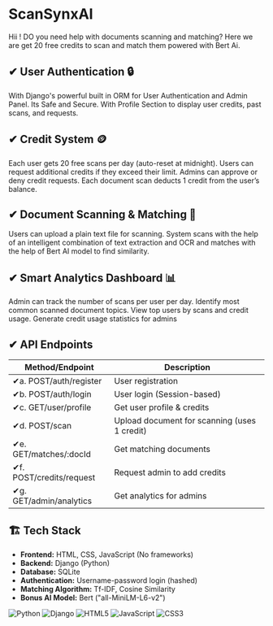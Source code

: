
# ScanSynxAI

Hii ! DO you need help with documents scanning and matching? Here we are get 20 free credits to scan and match them powered with Bert Ai.

## ✔ User Authentication 🔒 
With Django's powerful built in ORM for User Authentication and Admin Panel. Its Safe and Secure. With Profile Section to display user credits, past scans, and requests.

## ✔ Credit System 🪙
Each user gets 20 free scans per day (auto-reset at midnight).
Users can request additional credits if they exceed their limit.
Admins can approve or deny credit requests.
Each document scan deducts 1 credit from the user’s balance.

## ✔ Document Scanning & Matching 🧠 
Users can upload a plain text file for scanning.
System scans with the help of an intelligent combination of text extraction and OCR and matches with the help of Bert AI model to find similarity.

## ✔ Smart Analytics Dashboard 📊 
Admin can track the number of scans per user per day.
Identify most common scanned document topics.
View top users by scans and credit usage.
Generate credit usage statistics for admins
## ✔ API Endpoints

| Method/Endpoint             | Description                                                           |
| ----------------- | ------------------------------------------------------------------ |
| ✔a. POST/auth/register | User registration |
| ✔b. POST/auth/login | User login (Session-based) |
| ✔c. GET/user/profile | Get user profile & credits |
| ✔d. POST/scan | Upload document for scanning (uses 1 credit) |
| ✔e. GET/matches/:docId | Get matching documents |
| ✔f. POST/credits/request | Request admin to add credits |
| ✔g. GET/admin/analytics | Get analytics for admins |
##  🏗 Tech Stack 

- **Frontend:** HTML, CSS, JavaScript (No frameworks)
- **Backend:** Django (Python)
- **Database:** SQLite
- **Authentication:** Username-password login (hashed)
- **Matching Algorithm:** Tf-IDF, Cosine Similarity
- **Bonus AI Model:** Bert ("all-MiniLM-L6-v2")
  
![Python](https://img.shields.io/badge/Python-3.9-blue?style=flat-square)
![Django](https://img.shields.io/badge/Django-4.0-green?style=flat-square)
![HTML5](https://img.shields.io/badge/HTML5-E34F26?style=flat-square&logo=html5&logoColor=white)
![JavaScript](https://img.shields.io/badge/JavaScript-F7DF1E?style=flat-square&logo=javascript&logoColor=black)
![CSS3](https://img.shields.io/badge/CSS3-1572B6?style=flat-square&logo=css3&logoColor=white)

